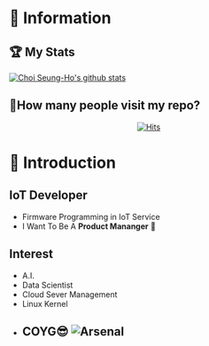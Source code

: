# 👀 Information

## 🏆 My Stats
[![Choi Seung-Ho's github stats](https://github-readme-stats.vercel.app/api?username=itsmyCareer)](https://github.com/anuraghazra/github-readme-stats)



## 🤔How many people visit my repo?
<center>

[![Hits](https://hits.seeyoufarm.com/api/count/incr/badge.svg?url=https%3A%2F%2Fgithub.com%2FitsmyCareer)](https://hits.seeyoufarm.com)
</center>

# 🧐 Introduction

## IoT Developer 
- Firmware Programming in IoT Service
- I Want To Be A **Product Mananger** 🙂

## Interest
- A.I.
- Data Scientist
- Cloud Sever Management
- Linux Kernel
- ## COYG😎  ![Arsenal](https://scontent-ssn1-1.xx.fbcdn.net/v/t1.15752-9/117856756_356522318700110_4033230465657244483_n.png?_nc_cat=103&_nc_sid=b96e70&_nc_eui2=AeEh66PElmdNxaa5MVhA1DFcZ3UbMuyqDtNndRsy7KoO05ODSsRePx9EtxqFVm5KJJz8ewaKx6dlPJtSZxN6WuQG&_nc_ohc=4EtXXjGaoLcAX-uvDaD&_nc_ht=scontent-ssn1-1.xx&oh=944c5e1aa1928325b2a64548ed8ddc92&oe=5F62A562)